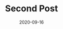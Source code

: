 ---
path: "/second-post"
date: "2020-09-16"
title: "Second Post"
tags: ['blog']
excerpt: "Thinking about writing an article/blog about making a nav bar"
---